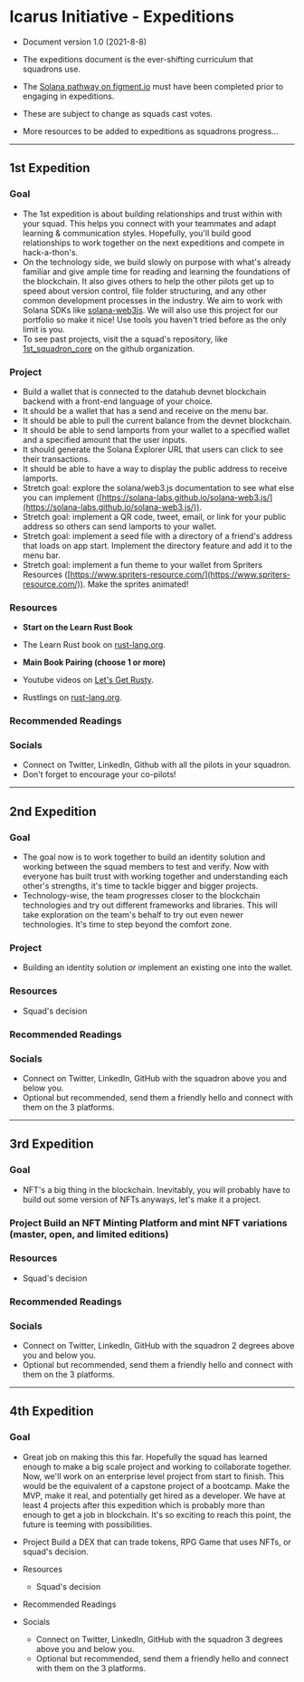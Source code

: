 # Icarus Initiative - Expeditions

- Document version 1.0 (2021-8-8)
- The expeditions document is the ever-shifting curriculum that squadrons use.

- The [Solana pathway on figment.io](https://learn.figment.io/network-documentation/solana) must have been completed prior to engaging in expeditions.
- These are subject to change as squads cast votes.
- More resources to be added to expeditions as squadrons progress...

---

## 1st Expedition

### Goal

- The 1st expedition is about building relationships and trust within with your squad. This helps you connect with your teammates and adapt learning & communication styles. Hopefully, you'll build good relationships to work together on the next expeditions and compete in hack-a-thon's.
- On the technology side, we build slowly on purpose with what's already familiar and give ample time for reading and learning the foundations of the blockchain. It also gives others to help the other pilots get up to speed about version control, file folder structuring, and any other common development processes in the industry. We aim to work with Solana SDKs like [solana-web3js](https://github.com/solana-labs/solana-web3.js). We will also use this project for our portfolio so make it nice! Use tools you haven't tried before as the only limit is you.
- To see past projects, visit the a squad's repository, like [1st_squadron_core](https://github.com/icarus-initiative/1st_squadron_core) on the github organization.

### Project

- Build a wallet that is connected to the datahub devnet blockchain backend with a front-end language of your choice.
- It should be a wallet that has a send and receive on the menu bar.
- It should be able to pull the current balance from the devnet blockchain.
- It should be able to send lamports from your wallet to a specified wallet and a specified amount that the user inputs.
- It should generate the Solana Explorer URL that users can click to see their transactions.
- It should be able to have a way to display the public address to receive lamports.
- Stretch goal: explore the solana/web3.js documentation to see what else you can implement ([https://solana-labs.github.io/solana-web3.js/](https://solana-labs.github.io/solana-web3.js/)).
- Stretch goal: implement a QR code, tweet, email, or link for your public address so others can send lamports to your wallet.
- Stretch goal: implement a seed file with a directory of a friend's address that loads on app start. Implement the directory feature and add it to the menu bar.
- Stretch goal: implement a fun theme to your wallet from Spriters Resources ([https://www.spriters-resource.com/](https://www.spriters-resource.com/)). Make the sprites animated!

### Resources

- **Start on the Learn Rust Book**
- The Learn Rust book on [rust-lang.org](https://www.rust-lang.org/learn).

- **Main Book Pairing (choose 1 or more)**
- Youtube videos on [Let's Get Rusty](https://www.youtube.com/playlist?list=PLai5B987bZ9CoVR-QEIN9foz4QCJ0H2Y8).
- Rustlings on [rust-lang.org](https://www.rust-lang.org/learn).

### Recommended Readings

### Socials

- Connect on Twitter, LinkedIn, Github with all the pilots in your squadron.
- Don't forget to encourage your co-pilots!

---

## 2nd Expedition

### Goal

- The goal now is to work together to build an identity solution and working between the squad members to test and verify. Now with everyone has built trust with working together and understanding each other's strengths, it's time to tackle bigger and bigger projects.
- Technology-wise, the team progresses closer to the blockchain technologies and try out different frameworks and libraries. This will take exploration on the team's behalf to try out even newer technologies. It's time to step beyond the comfort zone.

### Project

- Building an identity solution or implement an existing one into the wallet.

### Resources

- Squad's decision

### Recommended Readings

### Socials

- Connect on Twitter, LinkedIn, GitHub with the squadron above you and below you.
- Optional but recommended, send them a friendly hello and connect with them on the 3 platforms.

---

## 3rd Expedition

### Goal

- NFT's a big thing in the blockchain. Inevitably, you will probably have to build out some version of NFTs anyways, let's make it a project.

### Project Build an NFT Minting Platform and mint NFT variations (master, open, and limited editions)

### Resources

- Squad's decision

### Recommended Readings

### Socials

- Connect on Twitter, LinkedIn, GitHub with the squadron 2 degrees above you and below you.
- Optional but recommended, send them a friendly hello and connect with them on the 3 platforms.

---

## 4th Expedition

### Goal

- Great job on making this this far. Hopefully the squad has learned enough to make a big scale project and working to collaborate together. Now, we'll work on an enterprise level project from start to finish. This would be the equivalent of a capstone project of a bootcamp. Make the MVP, make it real, and potentially get hired as a developer. We have at least 4 projects after this expedition which is probably more than enough to get a job in blockchain. It's so exciting to reach this point, the future is teeming with possibilities.

- Project Build a DEX that can trade tokens, RPG Game that uses NFTs, or squad's decision.

- Resources

  - Squad's decision

- Recommended Readings

- Socials
  - Connect on Twitter, LinkedIn, GitHub with the squadron 3 degrees above you and below you.
  - Optional but recommended, send them a friendly hello and connect with them on the 3 platforms.
